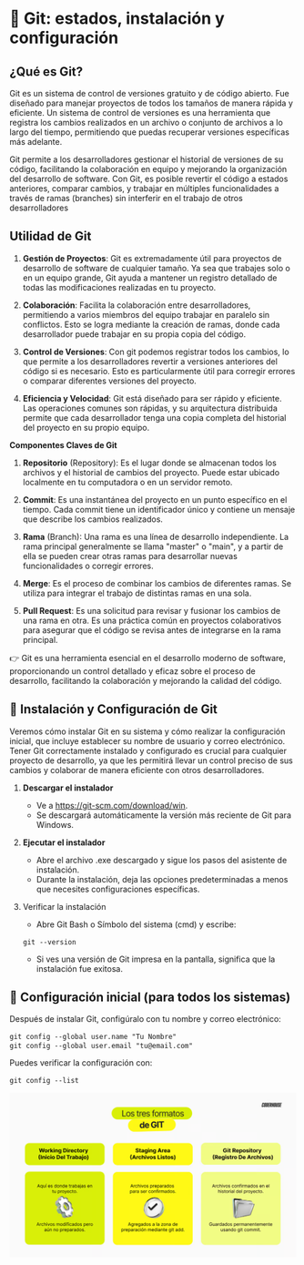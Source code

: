 # 🎯 Git: estados, instalación y configuración

## ¿Qué es Git?
Git es un sistema de control de versiones gratuito y de código abierto. Fue diseñado para manejar proyectos de todos los tamaños de manera rápida y eficiente. Un sistema de control de versiones es una herramienta que registra los cambios realizados en un archivo o conjunto de archivos a lo largo del tiempo, permitiendo que puedas recuperar versiones específicas más adelante.

Git permite a los desarrolladores gestionar el historial de versiones de su código, facilitando la colaboración en equipo y mejorando la organización del desarrollo de software. Con Git, es posible revertir el código a estados anteriores, comparar cambios, y trabajar en múltiples funcionalidades a través de ramas (branches) sin interferir en el trabajo de otros desarrolladores

## Utilidad de Git
1. **Gestión de Proyectos**: Git es extremadamente útil para proyectos de desarrollo de software de cualquier tamaño. Ya sea que trabajes solo o en un equipo grande, Git ayuda a mantener un registro detallado de todas las modificaciones realizadas en tu proyecto.

2. **Colaboración**: Facilita la colaboración entre desarrolladores, permitiendo a varios miembros del equipo trabajar en paralelo sin conflictos. Esto se logra mediante la creación de ramas, donde cada desarrollador puede trabajar en su propia copia del código.

3. **Control de Versiones**: Con git podemos registrar todos los cambios, lo que permite a los desarrolladores revertir a versiones anteriores del código si es necesario. Esto es particularmente útil para corregir errores o comparar diferentes versiones del proyecto.

4. **Eficiencia y Velocidad**: Git está diseñado para ser rápido y eficiente. Las operaciones comunes son rápidas, y su arquitectura distribuida permite que cada desarrollador tenga una copia completa del historial del proyecto en su propio equipo.


**Componentes Claves de Git**
1. **Repositorio** (Repository): Es el lugar donde se almacenan todos los archivos y el historial de cambios del proyecto. Puede estar ubicado localmente en tu computadora o en un servidor remoto.

2. **Commit**: Es una instantánea del proyecto en un punto específico en el tiempo. Cada commit tiene un identificador único y contiene un mensaje que describe los cambios realizados.

3. **Rama** (Branch): Una rama es una línea de desarrollo independiente. La rama principal generalmente se llama "master" o "main", y a partir de ella se pueden crear otras ramas para desarrollar nuevas funcionalidades o corregir errores.

4. **Merge**: Es el proceso de combinar los cambios de diferentes ramas. Se utiliza para integrar el trabajo de distintas ramas en una sola.

5. **Pull Request**: Es una solicitud para revisar y fusionar los cambios de una rama en otra. Es una práctica común en proyectos colaborativos para asegurar que el código se revisa antes de integrarse en la rama principal.

👉 Git es una herramienta esencial en el desarrollo moderno de software, proporcionando un control detallado y eficaz sobre el proceso de desarrollo, facilitando la colaboración y mejorando la calidad del código.

## 🎯 Instalación y Configuración de Git
Veremos cómo instalar Git en su sistema y cómo realizar la configuración inicial, que incluye establecer su nombre de usuario y correo electrónico. Tener Git correctamente instalado y configurado es crucial para cualquier proyecto de desarrollo, ya que les permitirá llevar un control preciso de sus cambios y colaborar de manera eficiente con otros desarrolladores.

1. **Descargar el instalador**
    - Ve a https://git-scm.com/download/win.
    - Se descargará automáticamente la versión más reciente de Git para Windows.

2. **Ejecutar el instalador**
    - Abre el archivo .exe descargado y sigue los pasos del asistente de instalación.
    - Durante la instalación, deja las opciones predeterminadas a menos que necesites configuraciones específicas.

3. Verificar la instalación
    - Abre Git Bash o Símbolo del sistema (cmd) y escribe:
    ```
    git --version
    ```
    - Si ves una versión de Git impresa en la pantalla, significa que la instalación fue exitosa.

## 🎯 Configuración inicial (para todos los sistemas)
Después de instalar Git, configúralo con tu nombre y correo electrónico:
```
git config --global user.name "Tu Nombre"
git config --global user.email "tu@email.com"
```

Puedes verificar la configuración con:
```
git config --list
```

![alt text](image.png)